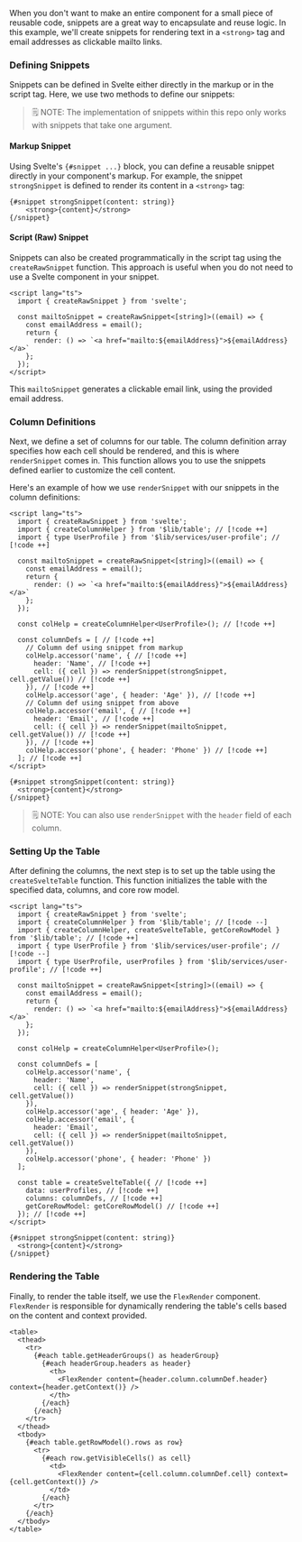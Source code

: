 When you don't want to make an entire component for a small piece of reusable
code, snippets are a great way to encapsulate and reuse logic. In this example,
we'll create snippets for rendering text in a `<strong>` tag and email addresses
as clickable mailto links.

### Defining Snippets

Snippets can be defined in Svelte either directly in the markup or in the script
tag. Here, we use two methods to define our snippets:

> 🗒️ NOTE: The implementation of snippets within this repo only works with
> snippets that take one argument.

#### Markup Snippet

Using Svelte's `{#snippet ...}` block, you can define a reusable snippet directly in your component's markup. For example, the snippet `strongSnippet` is defined to render its content in a `<strong>` tag:

```svelte
{#snippet strongSnippet(content: string)}
    <strong>{content}</strong>
{/snippet}
```

#### Script (Raw) Snippet

Snippets can also be created programmatically in the script tag using the
`createRawSnippet` function. This approach is useful when you do not need
to use a Svelte component in your snippet.

```svelte
<script lang="ts">
  import { createRawSnippet } from 'svelte';

  const mailtoSnippet = createRawSnippet<[string]>((email) => {
    const emailAddress = email();
    return {
      render: () => `<a href="mailto:${emailAddress}">${emailAddress}</a>`
    };
  });
</script>
```

This `mailtoSnippet` generates a clickable email link, using the provided email address.

### Column Definitions

Next, we define a set of columns for our table. The column definition array
specifies how each cell should be rendered, and this is where `renderSnippet`
comes in. This function allows you to use the snippets defined earlier to
customize the cell content.

Here's an example of how we use `renderSnippet` with our snippets in the column
definitions:

<!-- prettier-ignore-start -->
```svelte
<script lang="ts">
  import { createRawSnippet } from 'svelte';
  import { createColumnHelper } from '$lib/table'; // [!code ++]
  import { type UserProfile } from '$lib/services/user-profile'; // [!code ++]

  const mailtoSnippet = createRawSnippet<[string]>((email) => { 
    const emailAddress = email(); 
    return { 
      render: () => `<a href="mailto:${emailAddress}">${emailAddress}</a>` 
    }; 
  }); 

  const colHelp = createColumnHelper<UserProfile>(); // [!code ++]

  const columnDefs = [ // [!code ++]
    // Column def using snippet from markup 
    colHelp.accessor('name', { // [!code ++]
      header: 'Name', // [!code ++]
      cell: ({ cell }) => renderSnippet(strongSnippet, cell.getValue()) // [!code ++]
    }), // [!code ++]
    colHelp.accessor('age', { header: 'Age' }), // [!code ++]
    // Column def using snippet from above 
    colHelp.accessor('email', { // [!code ++]
      header: 'Email', // [!code ++]
      cell: ({ cell }) => renderSnippet(mailtoSnippet, cell.getValue()) // [!code ++]
    }), // [!code ++]
    colHelp.accessor('phone', { header: 'Phone' }) // [!code ++]
  ]; // [!code ++]
</script>

{#snippet strongSnippet(content: string)}
  <strong>{content}</strong>
{/snippet}
```
<!-- prettier-ignore-end -->

> 🗒️ NOTE: You can also use `renderSnippet` with the `header` field of each
> column.

### Setting Up the Table

After defining the columns, the next step is to set up the table using the
`createSvelteTable` function. This function initializes the table with the
specified data, columns, and core row model.

<!-- prettier-ignore-start -->
```svelte
<script lang="ts">
  import { createRawSnippet } from 'svelte'; 
  import { createColumnHelper } from '$lib/table'; // [!code --]
  import { createColumnHelper, createSvelteTable, getCoreRowModel } from '$lib/table'; // [!code ++]
  import { type UserProfile } from '$lib/services/user-profile'; // [!code --]
  import { type UserProfile, userProfiles } from '$lib/services/user-profile'; // [!code ++]

  const mailtoSnippet = createRawSnippet<[string]>((email) => {
    const emailAddress = email();
    return {
      render: () => `<a href="mailto:${emailAddress}">${emailAddress}</a>`
    };
  });

  const colHelp = createColumnHelper<UserProfile>();

  const columnDefs = [
    colHelp.accessor('name', {
      header: 'Name',
      cell: ({ cell }) => renderSnippet(strongSnippet, cell.getValue())
    }),
    colHelp.accessor('age', { header: 'Age' }),
    colHelp.accessor('email', {
      header: 'Email',
      cell: ({ cell }) => renderSnippet(mailtoSnippet, cell.getValue())
    }),
    colHelp.accessor('phone', { header: 'Phone' })
  ];

  const table = createSvelteTable({ // [!code ++]
    data: userProfiles, // [!code ++]
    columns: columnDefs, // [!code ++]
    getCoreRowModel: getCoreRowModel() // [!code ++]
  }); // [!code ++]
</script>

{#snippet strongSnippet(content: string)}
  <strong>{content}</strong>
{/snippet}
```
<!-- prettier-ignore-end -->

### Rendering the Table

Finally, to render the table itself, we use the `FlexRender` component.
`FlexRender` is responsible for dynamically rendering the table's cells based on
the content and context provided.

```svelte
<table>
  <thead>
    <tr>
      {#each table.getHeaderGroups() as headerGroup}
        {#each headerGroup.headers as header}
          <th>
            <FlexRender content={header.column.columnDef.header} context={header.getContext()} />
          </th>
        {/each}
      {/each}
    </tr>
  </thead>
  <tbody>
    {#each table.getRowModel().rows as row}
      <tr>
        {#each row.getVisibleCells() as cell}
          <td>
            <FlexRender content={cell.column.columnDef.cell} context={cell.getContext()} />
          </td>
        {/each}
      </tr>
    {/each}
  </tbody>
</table>
```
